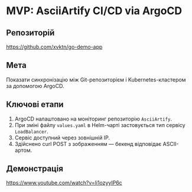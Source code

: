 # MVP: AsciiArtify CI/CD via ArgoCD

## Репозиторій
https://github.com/xvktn/go-demo-app

## Мета
Показати синхронізацію між Git-репозиторієм і Kubernetes-кластером за допомогою ArgoCD.

## Ключові етапи
1. ArgoCD налаштовано на моніторинг репозиторію `AsciiArtify`.
2. При зміні файлу `values.yaml` в Helm-чарті застовується тип сервісу `LoadBalancer`.
3. Сервіс доступний через зовнішній IP.
4. Здійснено curl POST з зображенням — бекенд відповідає ASCII-артом.

## Демонстрація
https://www.youtube.com/watch?v=li1ozyyIP6c
